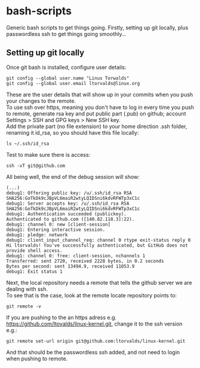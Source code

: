 # bash-scripts
Generic bash scripts to get things going. Firstly, setting up git locally, plus passwordless ssh to get things going smoothly...

## Setting up git locally

Once git bash is installed, configure user details:
```
git config --global user.name "Linus Torwalds"
git config --global user.email ltorvalds@linux.org
```
These are the user details that will show up in your commits when you push your changes to the remote.  
To use ssh over https, meaning you don't have to log in every time you push to remote, generate rsa key and put public part (.pub) on github; account Settings > SSH and GPG keys > New SSH key.  
Add the private part (no file extension) to your home direction .ssh folder, renaming it id_rsa, so you should have this file locally:
```
ls ~/.ssh/id_rsa
```
Test to make sure there is access:
```
ssh -vT git@github.com
```
All being well, the end of the debug session will show:
```
(...)
debug1: Offering public key: /u/.ssh/id_rsa RSA SHA256:GoTkDk9cJBpVL6maiR2wtyLQIDSni6kdvRFWTp3xC1c
debug1: Server accepts key: /u/.ssh/id_rsa RSA SHA256:GoTkDk9cJBpVL6maiR2wtyLQIDSni6kdvRFWTp3xC1c
debug1: Authentication succeeded (publickey).
Authenticated to github.com ([140.82.118.3]:22).
debug1: channel 0: new [client-session]
debug1: Entering interactive session.
debug1: pledge: network
debug1: client_input_channel_req: channel 0 rtype exit-status reply 0
Hi ltorvalds! You've successfully authenticated, but GitHub does not provide shell access.
debug1: channel 0: free: client-session, nchannels 1
Transferred: sent 2720, received 2228 bytes, in 0.2 seconds
Bytes per second: sent 13494.9, received 11053.9
debug1: Exit status 1
```
Next, the local repository needs a remote that tells the github server we are dealing with ssh.  
To see that is the case, look at the remote locate repository points to:
```
git remote -v
```
If you are pushing to the an https adress e.g. https://github.com/ltovalds/linux-kernel.git, change it to the ssh version e.g.:
```
git remote set-url origin git@github.com:ltorvalds/linux-kernel.git
```
And that should be the passwordless ssh added, and not need to login when pushing to remote.
